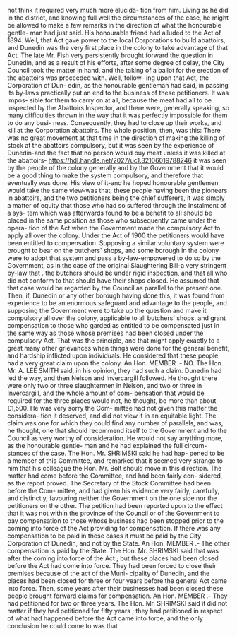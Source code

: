 not think it required very much more elucida- tion from him. Living as he did in the district, and knowing full well the circumstances of the case, he might be allowed to make a few remarks in the direction of what the honourable gentle- man had just said. His honourable friend had alluded to the Act of 1894. Well, that Act gave power to the local Corporations to build abattoirs, and Dunedin was the very first place in the colony to take advantage of that Act. The late Mr. Fish very persistently brought forward the question in Dunedin, and as a result of his efforts, after some degree of delay, the City Council took the matter in hand, and the taking of a ballot for the erection of the abattoirs was proceeded with. Well, follow- ing upon that Act, the Corporation of Dun- edin, as the honourable gentleman had said, in passing its by-laws practically put an end to the business of these petitioners. It was impos- sible for them to carry on at all, because the meat had all to be inspected by the Abattoirs Inspector, and there were, generally speaking, so many difficulties thrown in the way that it was perfectly impossible for them to do any busi- ness. Consequently, they had to close up their works, and kill at the Corporation abattoirs. The whole position, then, was this: There was no great movement at that time in the direction of making the killing of stock at the abattoirs compulsory, but it was seen by the experience of Dunedin-and the fact that no person would buy meat unless it was killed at the abattoirs- https://hdl.handle.net/2027/uc1.32106019788246 it was seen by the people of the colony generally and by the Government that it would be a good thing to make the system compulsory, and therefore that eventually was done. His view of it-and he hoped honourable gentlemen would take the same view-was that, these people having been the pioneers in abattoirs, and the two petitioners being the chief sufferers, it was simply a matter of equity that those who had so suffered through the instalment of a sys- tem which was afterwards found to be a benefit to all should be placed in the same position as those who subsequently came under the opera- tion of the Act when the Government made the compulsory Act to apply all over the colony. Under the Act of 1900 the petitioners would have been entitled to compensation. Supposing a similar voluntary system were brought to bear on the butchers' shops, and some borough in the colony were to adopt that system and pass a by-law-empowered to do so by the Government, as in the case of the original Slaughtering Bill-a very stringent by-law that . the butchers should be under rigid inspection, and that all who did not conform to that should have their shops closed. He assumed that that case would be regarded by the Council as parallel to the present one. Then, if, Dunedin or any other borough having done this, it was found from experience to be an enormous safeguard and advantage to the people, and supposing the Government were to take up the question and make it compulsory all over the colony, applicable to all butchers' shops, and grant compensation to those who garded as entitled to be compensated just in the same way as those whose premises had been closed under the compulsory Act. That was the principle, and that might apply exactly to a great many other grievances when things were done for the general benefit, and hardship inflicted upon individuals. He considered that these people had a very great claim upon the colony. An Hon. MEMBER .- NO. The Hon. Mr. A. LEE SMITH said, in his opinion, they had such a claim. Dunedin had led the way, and then Nelson and Invercargill followed. He thought there were only two or three slaughtermen in Nelson, and two or three in Invercargill, and the whole amount of com- pensation that would be required for the three places would not, he thought, be more than about £1,500. He was very sorry the Com- mittee had not given this matter the considera- tion it deserved, and did not view it in an equitable light. The claim was one for which they could find any number of parallels, and was, he thought, one that should recommend itself to the Government and to the Council as very worthy of consideration. He would not say anything more, as the honourable gentle- man and he had explained the full circum- stances of the case. The Hon. Mr. SHRIMSKI said he had hap- pened to be a member of this Committee, and remarked that it seemed very strange to him that his colleague the Hon. Mr. Bolt should move in this direction. The matter had come before the Committee, and had been fairly con- sidered, as the report proved. The Secretary of the Stock Committee had been before the Com- mittee, and had given his evidence very fairly, carefully, and distinctly, favouring neither the Government on the one side nor the petitioners on the other. The petition had been reported upon to the effect that it was not within the province of the Council or of the Government to pay compensation to those whose business had been stopped prior to the coming into force of the Act providing for compensation. If there was any compensation to be paid in these cases it must be paid by the City Corporation of Dunedin, and not by the State. An Hon. MEMBER .- The other compensation is paid by the State. The Hon. Mr. SHRIMSKI said that was after the coming into force of the Act ; but these places had been closed before the Act had come into force. They had been forced to close their premises because of the act of the Muni- cipality of Dunedin, and the places had been closed for three or four years before the general Act came into force. Then, some years after their businesses had been closed these people brought forward claims for compensation. An Hon. MEMBER .- They had petitioned for two or three years. The Hon. Mr. SHRIMSKI said it did not matter if they had petitioned for fifty years ; they had petitioned in respect of what had happened before the Act came into force, and the only conclusion he could come to was that 